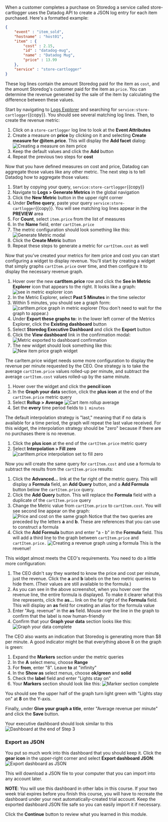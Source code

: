 When a customer completes a purchase on Storedog a service called store-cartlogger uses the Datadog API to create a JSON log entry for each item purchased. Here's a formatted example:

```json
{
    "event" : "item_sold",
    "hostname" : "host01",
    "item" : {	
        "cost" : 2.15,
        "id" : "datadog-mug",
        "name" : "Datadog Mug",
        "price" : 13.99
    },
    "service" : "store-cartlogger"
}
```

These log lines contain the amount Storedog paid for the item as `cost`, and the amount Storedog's customer paid for the item as `price`. You can determine the revenue generated by the sale of the item by calculating the difference between these values.

Start by navigating to [Logs Explorer](https://app.datadoghq.com/logs) and searching for `service:store-cartlogger`{{copy}}. You should see several matching log lines. Then, to create the revenue metric:

1. Click on a `store-cartlogger` log line to look at the **Event Attributes**
1. Create a measure on **price** by clicking on it and selecting **Create measure for @item.price**. This will display the **Add facet** dialog:
   ![Creating a measure on item price](./assets/create-measure-item-price.png)
1. Keep the default values and click the **Add** button
1. Repeat the previous two steps for **cost**

Now that you have defined measures on cost and price, Datadog can aggregate those values like any other metric. The next step is to tell Datadog how to aggregate those values:

1. Start by copying your query, `service:store-cartlogger`{{copy}}
1. Navigate to **Logs > Generate Metrics** in the global navigation
1. Click the  **New Metric** button in the upper right corner
1. Under **Define query**, paste your query `service:store-cartlogger`{{copy}}. You will see matching log lines appear in the **PREVIEW** area
1. For **Count**, select `item.price` from the list of measures 
1. In the **Name** field, enter `cartItem.price`
1. The metric configuration should look something like this:
   ![Generate Metric modal](./assets/generate_metric_modal.png)
1. Click the **Create Metric** button
1. Repeat these steps to generate a metric for `cartItem.cost` as well

Now that you’ve created your metrics for item price and cost you can start configuring a widget to display revenue. You'll start by creating a widget that simply graphs `cartItem.price` over time, and then configure it to display the necessary revenue graph.

1. Hover over the new **cartItem.price** row and click the **See in Metric Explorer** icon that appears to the right. It looks like a graph:
   ![see in metric explorer icon](./assets/metric_explorer_icon.png)
1. In the Metric Explorer, select **Past 5 Minutes** in the time selector
1. Within 5 minutes, you should see a graph form:
   ![cartItem.price graph in metric explorer](./assets/cart_item_price_metric_explorer.png)
   (You don't need to wait for the graph to appear.)
1. Under **Export these graphs to:** in the lower left corner of the Metrics Explorer, click the **Existing dashboard** button
1. Select **Storedog Executive Dashboard** and click the **Export** button
1. Click the **View dashboard** link in the confirmation modal:
   ![Metric exported to dashboard confirmation](./assets/metric_exported_to_dashboard.png)
1. The new widget should look something like this: 
   ![New item price graph widget](./assets/item_price_widget_graph.png)

The carItem.price widget needs some more configuration to display the revenue per minute requested by the CEO. One strategy is to take the average `cartItem.price` values rolled-up per minute, and subtract the average `cartItem.cost` values rolled-up by the same minute.

1. Hover over the widget and click the **pencil icon**
1. In the **Graph your data** section, click the **plus icon** at the end of the `cartItem.price` metric query
1. Select **Rollup > Average** ![Cart item rollup average](./assets/cart_item_avg_rollup.png)
1. Set the **every** time period fields to `1 minutes`

The default interpolation strategy is "last," meaning that if no data is available for a time period, the graph will repeat the last value received. For this widget, the interpolation strategy should be "zero" because if there are no purchases there is no revenue.

1. Click the **plus icon** at the end of the `cartItem.price` metric query
1. Select **Interpolation > Fill zero**  ![cartItem.price interpolation set to fill zero](./assets/cart_item_price_interpolation_zero.png)

Now you will create the same query for `cartItem.cost` and use a formula to subtract the results from the `cartItem.price` results:

1. Click the **Advanced...** link at the far right of the metric query. This will display a **Formula** field, an **Add Query** button, and a **Add Formula** button below the `cartItem.price` query.
1. Click the **Add Query** button. This will replace the **Formula** field with a duplicate of the `cartItem.price` query 
1. Change the Metric value from `cartItem.price` to `cartItem.cost`. You will see second line appear on the graph:
   ![Price and cost on the same graph](./assets/price_and_cost_on_graph.png)
   Notice that the two queries are preceded by the letters **a** and **b**. These are references that you can use to construct a formula
1. Click the **Add Formula** button and enter "a - b" in the **Formula** field. This will add a third line to the graph between `cartItem.price` and `cartItem.price.` 
   ![Creating a revenue graph using a formula](./assets/revenue_graph_from_formula.png)
   This is the revenue!

This widget almost meets the CEO's requirements. You need to do a little more configuration:

1. The CEO didn't say they wanted to know the price and cost per minute, just the revenue. Click the **a** and **b** labels on the two metric queries to hide them. (Their values are still available to the formula.)
1. As you can see in the above screenshot, when you hover over the revenue line, the entire formula is displayed. To make it clearer what this line represents, click the **as...** link on the far right of the **Formula** field. This will display an **as** field for creating an alias for the formula value
1. Enter "Avg. revenue" in the **as** field. Mouse over the line in the graph to confirm that the label is now human-friendly
1. Confirm that your **Graph your data** section looks like this: 
   ![Graph your data complete](./assets/graph_your_data_complete.png)

The CEO also wants an indication that Storedog is generating more than $8 per minute. A good indicator might be that everything above 8 on the graph is green:

1. Expand the **Markers** section under the metric queries
1. In the **A** select menu, choose **Range** 
1. For **from**, enter "8". Leave **to** at "infinity"
1. In the **Show as** select menus, choose **ok/green** and **solid**
1. Check the **label** field and enter "Lights stay on"
1. Your **Markers** section should look like this:
   ![Marker section complete](./assets/marker_section_complete.png)

You should see the upper half of the graph turn light green with "Lights stay on" at **8** on the Y-axis.

Finally, under **Give your graph a title**, enter "Average revenue per minute" and click the **Save** button.

Your executive dashboard should look similar to this ![Dashboard at the end of Step 3](./assets/dashboard_step_3.png)

### Export as JSON

You put so much work into this dashboard that you should keep it. Click the **gear icon** in the upper-right corner and select **Export dashboard JSON**: 
![Export dashboard as JSON](./assets/export_dashboard_json.png)

This will download a JSON file to your computer that you can import into any account later.

**NOTE**: You will use this dashboard in other labs in this course. If your two week trial expires before you finish this course, you will have to recreate the dashboard under your next automatically-created trial account. Keep the exported dashboard JSON file safe so you can easily import it if necessary.

Click the **Continue** button to review what you learned in this module.